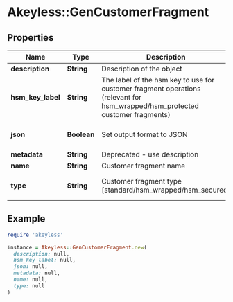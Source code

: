 # Akeyless::GenCustomerFragment

## Properties

| Name | Type | Description | Notes |
| ---- | ---- | ----------- | ----- |
| **description** | **String** | Description of the object | [optional] |
| **hsm_key_label** | **String** | The label of the hsm key to use for customer fragment operations (relevant for hsm_wrapped/hsm_protected customer fragments) | [optional] |
| **json** | **Boolean** | Set output format to JSON | [optional][default to false] |
| **metadata** | **String** | Deprecated - use description | [optional] |
| **name** | **String** | Customer fragment name | [optional] |
| **type** | **String** | Customer fragment type [standard/hsm_wrapped/hsm_secured] | [optional][default to &#39;standard&#39;] |

## Example

```ruby
require 'akeyless'

instance = Akeyless::GenCustomerFragment.new(
  description: null,
  hsm_key_label: null,
  json: null,
  metadata: null,
  name: null,
  type: null
)
```

